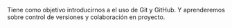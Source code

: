  Tiene como objetivo introducirnos a el uso de Git y GitHub. Y aprenderemos sobre control de versiones y colaboración en proyecto.
